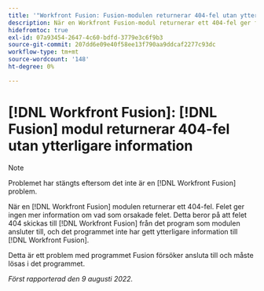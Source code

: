 ```yaml
---
title: '"Workfront Fusion: Fusion-modulen returnerar 404-fel utan ytterligare information'
description: När en Workfront Fusion-modul returnerar ett 404-fel ger felet ingen mer information om vad som orsakade felet. Detta beror på att felet 404 skickas till Workfront Fusion från det program som modulen ansluter till, och att programmet inte har lämnat ytterligare information till Workfront Fusion.
hidefromtoc: true
exl-id: 07a93454-2647-4c60-bdfd-3779e3c6f9b3
source-git-commit: 207dd6e09e40f58ee13f790aa9ddcaf2277c93dc
workflow-type: tm+mt
source-wordcount: '148'
ht-degree: 0%

---
```


# [!DNL Workfront Fusion]: [!DNL Fusion] modul returnerar 404-fel utan ytterligare information

>[!NOTE]
>
>Problemet har stängts eftersom det inte är en [!DNL Workfront Fusion] problem.

När en [!DNL Workfront Fusion] modulen returnerar ett 404-fel. Felet ger ingen mer information om vad som orsakade felet. Detta beror på att felet 404 skickas till [!DNL Workfront Fusion] från det program som modulen ansluter till, och det programmet inte har gett ytterligare information till [!DNL Workfront Fusion].

Detta är ett problem med programmet Fusion försöker ansluta till och måste lösas i det programmet.

_Först rapporterad den 9 augusti 2022._
